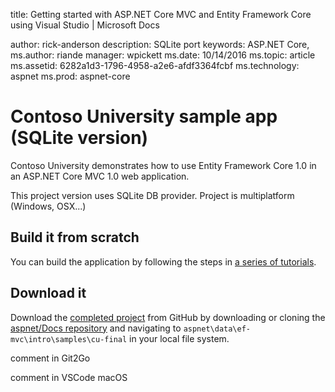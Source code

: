 
title: Getting started with ASP.NET Core MVC and Entity Framework Core using Visual Studio | Microsoft Docs

author: rick-anderson
description: SQLite port
keywords: ASP.NET Core,
ms.author: riande
manager: wpickett
ms.date: 10/14/2016
ms.topic: article
ms.assetid: 6282a1d3-1796-4958-a2e6-afdf3364fcbf
ms.technology: aspnet
ms.prod: aspnet-core

# Contoso University sample app (SQLite version)

Contoso University demonstrates how to use Entity Framework Core 1.0 in an
ASP.NET Core MVC 1.0 web application.

This project version uses SQLite DB provider.
Project is multiplatform (Windows, OSX...)

## Build it from scratch

You can build the application by following the steps in [a series of tutorials](https://docs.asp.net/en/latest/data/ef-mvc/intro.html).

## Download it

Download the [completed project](https://github.com/aspnet/Docs/tree/master/aspnetcore/data/ef-mvc/intro/samples/cu-final) 
from GitHub by downloading or cloning the [aspnet/Docs repository](https://github.com/aspnet/Docs) 
and navigating to `aspnet\data\ef-mvc\intro\samples\cu-final` in your local file system.

comment in Git2Go

comment in VSCode macOS



